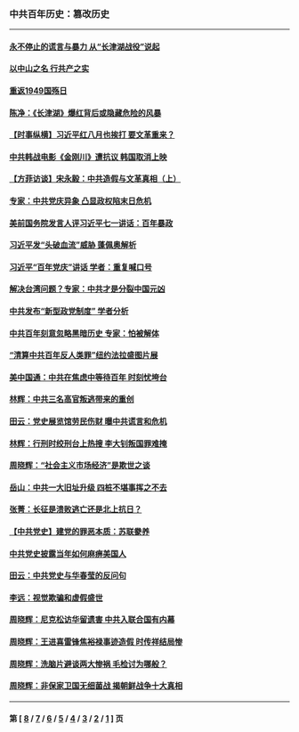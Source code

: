 ### 中共百年历史：篡改历史
---
#### [永不停止的谎言与暴力 从“长津湖战役”说起](../../pages/nf1176115/n13494094.md?04010430) 
#### [以中山之名 行共产之实](../../pages/nf1176115/n13346437.md?04010430) 
#### [重返1949国殇日](../../pages/nf1176115/n13346372.md?04010430) 
#### [陈净：《长津湖》爆红背后或隐藏危险的风暴](../../pages/nf1176115/n13314364.md?04010430) 
#### [【时事纵横】习近平红八月也挨打 要文革重来？](../../pages/nf1176115/n13231393.md?04010430) 
#### [中共韩战电影《金刚川》遭抗议 韩国取消上映](../../pages/nf1176115/n13219114.md?04010430) 
#### [【方菲访谈】宋永毅：中共造假与文革真相（上）](../../pages/nf1176115/n13200760.md?04010430) 
#### [专家：中共党庆异象 凸显政权陷末日危机](../../pages/nf1176115/n13067084.md?04010430) 
#### [美前国务院发言人评习近平七一讲话：百年暴政](../../pages/nf1176115/n13066986.md?04010430) 
#### [习近平发“头破血流”威胁 蓬佩奥解析](../../pages/nf1176115/n13063604.md?04010430) 
#### [习近平“百年党庆”讲话 学者：重复喊口号](../../pages/nf1176115/n13061411.md?04010430) 
#### [解决台湾问题？专家：中共才是分裂中国元凶](../../pages/nf1176115/n13060811.md?04010430) 
#### [中共发布“新型政党制度” 学者分析](../../pages/nf1176115/n13056354.md?04010430) 
#### [中共百年刻意忽略黑暗历史 专家：怕被解体](../../pages/nf1176115/n13056056.md?04010430) 
#### [“清算中共百年反人类罪”纽约法拉盛图片展](../../pages/nf1176115/n13052220.md?04010430) 
#### [美中国通：中共在焦虑中等待百年 时刻忧垮台](../../pages/nf1176115/n13048820.md?04010430) 
#### [林辉：中共三名高官叛逃带来的重创](../../pages/nf1176115/n13035206.md?04010430) 
#### [田云：党史展览馆劳民伤财 曝中共谎言和危机](../../pages/nf1176115/n13033900.md?04010430) 
#### [林辉：行刑时绞刑台上热搜 李大钊叛国罪难掩](../../pages/nf1176115/n13031965.md?04010430) 
#### [周晓辉：“社会主义市场经济”是欺世之谈](../../pages/nf1176115/n13024090.md?04010430) 
#### [岳山：中共一大旧址升级 四桩不堪事挥之不去](../../pages/nf1176115/n13021697.md?04010430) 
#### [张菁：长征是溃败逃亡还是北上抗日？](../../pages/nf1176115/n13020585.md?04010430) 
#### [【中共党史】建党的罪恶本质：苏联豢养](../../pages/nf1176115/n13011888.md?04010430) 
#### [中共党史披露当年如何麻痹美国人](../../pages/nf1176115/n12966400.md?04010430) 
#### [田云：中共党史与华春莹的反问句](../../pages/nf1176115/n12765178.md?04010430) 
#### [李远：视觉欺骗和虚假盛世](../../pages/nf1176115/n12993376.md?04010430) 
#### [周晓辉：尼克松访华留遗害 中共入联合国有内幕](../../pages/nf1176115/n12991422.md?04010430) 
#### [周晓辉：王进喜雷锋焦裕禄事迹造假 时传祥结局惨](../../pages/nf1176115/n12985497.md?04010430) 
#### [周晓辉：洗脑片避谈两大惨祸 毛检讨为哪般？](../../pages/nf1176115/n12971285.md?04010430) 
#### [周晓辉：非保家卫国无细菌战 揭朝鲜战争十大真相](../../pages/nf1176115/n12954161.md?04010430) 

---
#### 第 [ [8](./8.md?04010430) / [7](./7.md?04010430) / [6](./6.md?04010430) / [5](./5.md?04010430) / [4](./4.md?04010430) / [3](./3.md?04010430) / [2](./2.md?04010430) / [1](./1.md?04010430) ] 页
